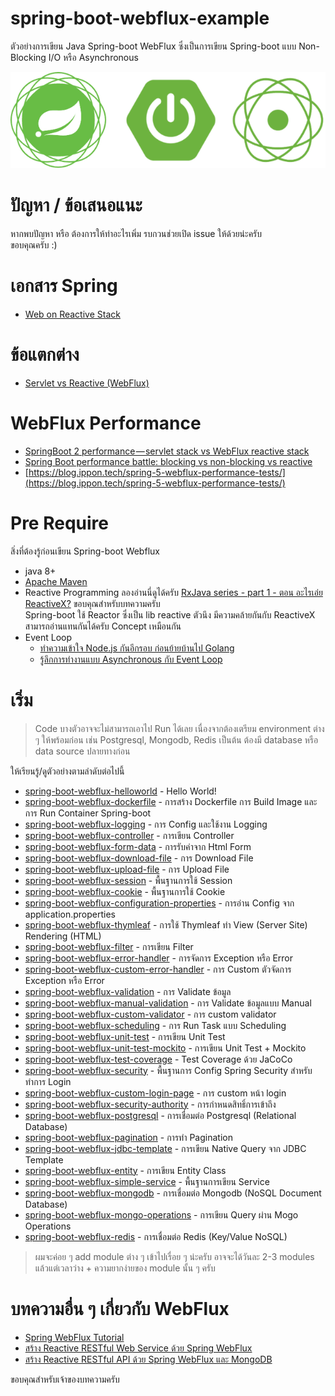 # spring-boot-webflux-example

ตัวอย่างการเขียน Java Spring-boot WebFlux ซึ่งเป็นการเขียน Spring-boot แบบ Non-Blocking I/O หรือ Asynchronous 

![Reactive Spring](reactive_spring.png)

# ปัญหา / ข้อเสนอแนะ 
หากพบปัญหา หรือ ต้องการให้ทำอะไรเพิ่ม รบกวนช่วยเปิด issue ให้ด้วยน่ะครับ  
ขอบคุณครับ :)  

# เอกสาร Spring 

- [Web on Reactive Stack](https://docs.spring.io/spring/docs/current/spring-framework-reference/web-reactive.html)

# ข้อแตกต่าง 

- [Servlet vs Reactive (WebFlux)](difference.md)

# WebFlux Performance
- [SpringBoot 2 performance — servlet stack vs WebFlux reactive stack](https://medium.com/@the.raj.saxena/springboot-2-performance-servlet-stack-vs-webflux-reactive-stack-528ad5e9dadc)
- [Spring Boot performance battle: blocking vs non-blocking vs reactive](https://medium.com/@filia.aleks/microservice-performance-battle-spring-mvc-vs-webflux-80d39fd81bf0)
- [https://blog.ippon.tech/spring-5-webflux-performance-tests/](https://blog.ippon.tech/spring-5-webflux-performance-tests/)

# Pre Require 
สิ่งที่ต้องรู้ก่อนเขียน Spring-boot Webflux
- java 8+
- [Apache Maven](https://coderunnerth.co/2018/12/05/%E0%B8%A3%E0%B8%B9%E0%B9%89%E0%B8%88%E0%B8%B1%E0%B8%81%E0%B8%81%E0%B8%B1%E0%B8%9A-apache-maven/)
- Reactive Programming ลองอ่านนี่ดูได้ครับ [RxJava series - part 1 - ตอน อะไรเอ่ย ReactiveX?](https://medium.com/@nutron/what-is-reactivex-38293abb81cb)  ขอบคุณสำหรับบทความครับ    
Spring-boot ใช้ Reactor ซึ่งเป็น lib reactive ตัวนึง มีความคล้ายกันกับ ReactiveX สามารถอ่านแทนกันได้ครับ Concept เหมือนกัน  
- Event Loop
  - [ทำความเข้าใจ Node.js กันอีกรอบ ก่อนย้ายบ้านไป Golang](https://medium.com/@goangle/%E0%B8%97%E0%B8%B3%E0%B8%84%E0%B8%A7%E0%B8%B2%E0%B8%A1%E0%B9%80%E0%B8%82%E0%B9%89%E0%B8%B2%E0%B9%83%E0%B8%88-event-loop-%E0%B9%83%E0%B8%99-node-js-%E0%B8%81%E0%B8%B1%E0%B8%99%E0%B8%AD%E0%B8%B5%E0%B8%81%E0%B8%A3%E0%B8%AD%E0%B8%9A-d80930ef081d)
  - [รู้ลึกการทำงานแบบ Asynchronous กับ Event Loop](https://www.babelcoder.com/blog/posts/asynchronous-javascript-and-event-loop) 


# เริ่ม 

> Code บางตัวอาจจะไม่สามารถเอาไป Run ได้เลย เนื่องจากต้องเตรียม environment ต่าง ๆ ให้พร้อมก่อน เช่น Postgresql, Mongodb, Redis เป็นต้น ต้องมี database หรือ data source ปลายทางก่อน  

ให้เรียนรู้/ดูตัวอย่างตามลำดับต่อไปนี้    

- [spring-boot-webflux-helloworld](spring-boot-webflux-helloworld) - Hello World!
- [spring-boot-webflux-dockerfile](spring-boot-webflux-dockerfile) - การสร้าง Dockerfile การ Build Image และการ Run Container Spring-boot 
- [spring-boot-webflux-logging](spring-boot-webflux-logging) - การ Config และใช้งาน Logging  
- [spring-boot-webflux-controller](spring-boot-webflux-controller)  - การเขียน Controller 
- [spring-boot-webflux-form-data](spring-boot-webflux-form-data) - การรับค่าจาก Html Form 
- [spring-boot-webflux-download-file](spring-boot-webflux-download-file) - การ Download File 
- [spring-boot-webflux-upload-file](spring-boot-webflux-upload-file) - การ Upload File  
- [spring-boot-webflux-session](spring-boot-webflux-session) - พื้นฐานการใช้ Session 
- [spring-boot-webflux-cookie](spring-boot-webflux-cookie) - พื้นฐานการใช้ Cookie 
- [spring-boot-webflux-configuration-properties](spring-boot-webflux-configuration-properties) - การอ่าน Config จาก application.properties 
- [spring-boot-webflux-thymleaf](spring-boot-webflux-thymleaf)  - การใช้ Thymleaf ทำ View (Server Site) Rendering (HTML)    
- [spring-boot-webflux-filter](spring-boot-webflux-filter) - การเขียน Filter  
- [spring-boot-webflux-error-handler](spring-boot-webflux-error-handler) - การจัดการ Exception หรือ Error
- [spring-boot-webflux-custom-error-handler](spring-boot-webflux-custom-error-handler) - การ Custom ตัวจัดการ Exception หรือ Error 
- [spring-boot-webflux-validation](spring-boot-webflux-validation) - การ Validate ข้อมูล
- [spring-boot-webflux-manual-validation](spring-boot-webflux-manual-validation) - การ Validate ข้อมูลแบบ Manual  
- [spring-boot-webflux-custom-validator](spring-boot-webflux-custom-validator) - การ custom validator  
- [spring-boot-webflux-scheduling](spring-boot-webflux-scheduling) - การ Run Task แบบ Scheduling
- [spring-boot-webflux-unit-test](spring-boot-webflux-unit-test) - การเขียน Unit Test  
- [spring-boot-webflux-unit-test-mockito](spring-boot-webflux-unit-test-mockito) - การเขียน Unit Test + Mockito  
- [spring-boot-webflux-test-coverage](spring-boot-webflux-test-coverage) - Test Coverage ด้วย JaCoCo 
- [spring-boot-webflux-security](spring-boot-webflux-security) - พื้นฐานการ Config Spring Security สำหรับทำการ Login
- [spring-boot-webflux-custom-login-page](spring-boot-webflux-custom-login-page) - การ custom หน้า login 
- [spring-boot-webflux-security-authority](spring-boot-webflux-security-authority) - การกำหนดสิทธิ์การเข้าถึง  
- [spring-boot-webflux-postgresql](spring-boot-webflux-postgresql) - การเชื่อมต่อ Postgresql (Relational Database) 
- [spring-boot-webflux-pagination](spring-boot-webflux-pagination) - การทำ Pagination 
- [spring-boot-webflux-jdbc-template](spring-boot-webflux-jdbc-template) - การเขียน Native Query จาก JDBC Template  
- [spring-boot-webflux-entity](spring-boot-webflux-entity) - การเขียน Entity Class  
- [spring-boot-webflux-simple-service](spring-boot-webflux-simple-service) - พื้นฐานการเขียน Service 
- [spring-boot-webflux-mongodb](spring-boot-webflux-mongodb) - การเชื่อมต่อ Mongodb (NoSQL Document Database)  
- [spring-boot-webflux-mongo-operations](spring-boot-webflux-mongo-operations) - การเขียน Query ผ่าน Mogo Operations 
- [spring-boot-webflux-redis](spring-boot-webflux-redis) - การเชื่อมต่อ Redis (Key/Value NoSQL) 

> ผมจะค่อย ๆ add module ต่าง ๆ เข้าไปเรื่อย ๆ น่ะครับ  อาจจะได้วันละ 2-3 modules แล้วแต่เวลาว่าง + ความยากง่ายของ module นั้น ๆ ครับ

# บทความอื่น ๆ เกี่ยวกับ WebFlux
- [Spring WebFlux Tutorial](https://howtodoinjava.com/spring-webflux/spring-webflux-tutorial/)
- [สร้าง Reactive RESTful Web Service ด้วย Spring WebFlux](https://medium.com/@phayao/%E0%B8%AA%E0%B8%A3%E0%B9%89%E0%B8%B2%E0%B8%87-reactive-restful-web-service-%E0%B8%94%E0%B9%89%E0%B8%A7%E0%B8%A2-spring-webflux-c42094a3424e)
- [สร้าง Reactive RESTful API ด้วย Spring WebFlux และ MongoDB](https://developers.ascendcorp.com/%E0%B8%AA%E0%B8%A3%E0%B9%89%E0%B8%B2%E0%B8%87-reactive-restful-api-%E0%B8%94%E0%B9%89%E0%B8%A7%E0%B8%A2-spring-webflux-%E0%B9%81%E0%B8%A5%E0%B8%B0-mongodb-868d645dd9f6)

ขอบคุณสำหรับเจ้าของบทความครับ 
